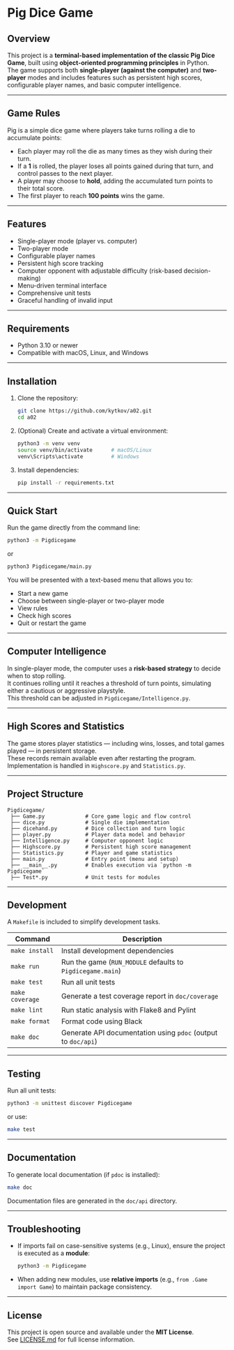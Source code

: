 # Pig Dice Game

## Overview
This project is a **terminal-based implementation of the classic Pig Dice Game**, built using **object-oriented programming principles** in Python.  
The game supports both **single-player (against the computer)** and **two-player** modes and includes features such as persistent high scores, configurable player names, and basic computer intelligence.

---

## Game Rules
Pig is a simple dice game where players take turns rolling a die to accumulate points:

- Each player may roll the die as many times as they wish during their turn.  
- If a **1** is rolled, the player loses all points gained during that turn, and control passes to the next player.  
- A player may choose to **hold**, adding the accumulated turn points to their total score.  
- The first player to reach **100 points** wins the game.

---

## Features
- Single-player mode (player vs. computer)  
- Two-player mode  
- Configurable player names  
- Persistent high score tracking  
- Computer opponent with adjustable difficulty (risk-based decision-making)  
- Menu-driven terminal interface  
- Comprehensive unit tests  
- Graceful handling of invalid input  

---

## Requirements
- Python 3.10 or newer  
- Compatible with macOS, Linux, and Windows  

---

## Installation

1. Clone the repository:
   ```bash
   git clone https://github.com/kytkov/a02.git
   cd a02
   ```

2. (Optional) Create and activate a virtual environment:
   ```bash
   python3 -m venv venv
   source venv/bin/activate      # macOS/Linux
   venv\Scripts\activate         # Windows
   ```

3. Install dependencies:
   ```bash
   pip install -r requirements.txt
   ```

---

## Quick Start
Run the game directly from the command line:
```bash
python3 -m Pigdicegame
```
or
```bash
python3 Pigdicegame/main.py
```

You will be presented with a text-based menu that allows you to:
- Start a new game  
- Choose between single-player or two-player mode  
- View rules  
- Check high scores  
- Quit or restart the game  

---

## Computer Intelligence
In single-player mode, the computer uses a **risk-based strategy** to decide when to stop rolling.  
It continues rolling until it reaches a threshold of turn points, simulating either a cautious or aggressive playstyle.  
This threshold can be adjusted in `Pigdicegame/Intelligence.py`.

---

## High Scores and Statistics
The game stores player statistics — including wins, losses, and total games played — in persistent storage.  
These records remain available even after restarting the program.  
Implementation is handled in `Highscore.py` and `Statistics.py`.

---

## Project Structure
```
Pigdicegame/
 ├── Game.py             # Core game logic and flow control
 ├── dice.py             # Single die implementation
 ├── dicehand.py         # Dice collection and turn logic
 ├── player.py           # Player data model and behavior
 ├── Intelligence.py     # Computer opponent logic
 ├── Highscore.py        # Persistent high score management
 ├── Statistics.py       # Player and game statistics
 ├── main.py             # Entry point (menu and setup)
 ├── __main__.py         # Enables execution via `python -m Pigdicegame`
 ├── Test*.py            # Unit tests for modules
```

---

## Development

A `Makefile` is included to simplify development tasks.

| Command         | Description                                                   |
|-----------------|---------------------------------------------------------------|
| `make install`  | Install development dependencies                              |
| `make run`      | Run the game (`RUN_MODULE` defaults to `Pigdicegame.main`)    |
| `make test`     | Run all unit tests                                            |
| `make coverage` | Generate a test coverage report in `doc/coverage`             |
| `make lint`     | Run static analysis with Flake8 and Pylint                    |
| `make format`   | Format code using Black                                       |
| `make doc`      | Generate API documentation using `pdoc` (output to `doc/api`) |

---

## Testing
Run all unit tests:
```bash
python3 -m unittest discover Pigdicegame
```
or use:
```bash
make test
```

---

## Documentation
To generate local documentation (if `pdoc` is installed):
```bash
make doc
```
Documentation files are generated in the `doc/api` directory.

---

## Troubleshooting
- If imports fail on case-sensitive systems (e.g., Linux), ensure the project is executed as a **module**:
  ```bash
  python3 -m Pigdicegame
  ```
- When adding new modules, use **relative imports** (e.g., `from .Game import Game`) to maintain package consistency.

---

## License
This project is open source and available under the **MIT License**.  
See [LICENSE.md](LICENSE.md) for full license information.

